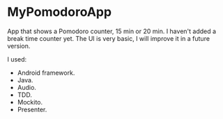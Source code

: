 # MyPomodoroApp

App that shows a Pomodoro counter, 15 min or 20 min. I haven't 
added a break time counter yet. The UI is very basic, I will improve
it in a future version.

I used:

* Android framework.
* Java.
* Audio.
* TDD.
* Mockito.
* Presenter.